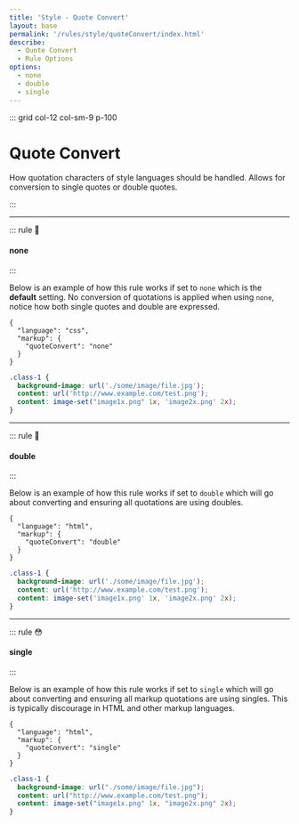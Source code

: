 ```yaml
---
title: 'Style - Quote Convert'
layout: base
permalink: '/rules/style/quoteConvert/index.html'
describe:
  - Quote Convert
  - Rule Options
options:
  - none
  - double
  - single
---
```


::: grid col-12 col-sm-9 p-100

# Quote Convert

How quotation characters of style languages should be handled. Allows for conversion to single quotes or double quotes.

:::

---

<!--

🤡 => The choice of a clown
🙌 => Authors choice
👍 => Good choice.
🤌 => Delightful. Your mother is proud of you.
👎 => Not recommended
🫡 => Alright
😳 => We live in a society, we\'re not animals
💡 => Showing an example of the rule
🧐 => You gotta do, what you gotta do

-->

::: rule 🤡

#### none

:::

Below is an example of how this rule works if set to `none` which is the **default** setting. No conversion of quotations is applied when using `none`, notice how both single quotes and double are expressed.

```json:rules
{
  "language": "css",
  "markup": {
    "quoteConvert": "none"
  }
}
```

<!-- prettier-ignore-->
```css
.class-1 {
  background-image: url('./some/image/file.jpg');
  content: url('http://www.example.com/test.png');
  content: image-set("image1x.png" 1x, 'image2x.png' 2x);
}
```

---

::: rule 🤌

#### double

:::

Below is an example of how this rule works if set to `double` which will go about converting and ensuring all quotations are using doubles.

```json:rules
{
  "language": "html",
  "markup": {
    "quoteConvert": "double"
  }
}
```

<!-- prettier-ignore-->
```css
.class-1 {
  background-image: url('./some/image/file.jpg');
  content: url('http://www.example.com/test.png');
  content: image-set('image1x.png' 1x, 'image2x.png' 2x);
}
```

---

::: rule 😳

#### single

:::

Below is an example of how this rule works if set to `single` which will go about converting and ensuring all markup quotations are using singles. This is typically discourage in HTML and other markup languages.

```json:rules
{
  "language": "html",
  "markup": {
    "quoteConvert": "single"
  }
}
```

<!-- prettier-ignore-->
```css
.class-1 {
  background-image: url("./some/image/file.jpg");
  content: url("http://www.example.com/test.png");
  content: image-set("image1x.png" 1x, "image2x.png" 2x);
}
```
